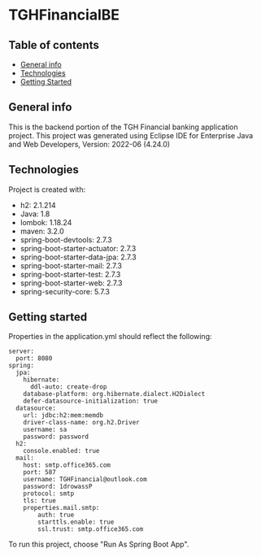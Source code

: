 # TGHFinancialBE
## Table of contents
* [General info](#general-info)
* [Technologies](#technologies)
* [Getting Started](#getting-started)

## General info
This is the backend portion of the TGH Financial banking application project. This project was generated using Eclipse IDE for Enterprise Java and Web Developers, Version: 2022-06 (4.24.0)
	
## Technologies
Project is created with:
* h2: 2.1.214
* Java: 1.8
* lombok: 1.18.24
* maven: 3.2.0
* spring-boot-devtools: 2.7.3
* spring-boot-starter-actuator: 2.7.3
* spring-boot-starter-data-jpa: 2.7.3
* spring-boot-starter-mail: 2.7.3
* spring-boot-starter-test: 2.7.3
* spring-boot-starter-web: 2.7.3
* spring-security-core: 5.7.3
	
## Getting started

Properties in the application.yml should reflect the following:
```
server:
  port: 8080
spring:
  jpa:
    hibernate:
      ddl-auto: create-drop
    database-platform: org.hibernate.dialect.H2Dialect
    defer-datasource-initialization: true
  datasource:
    url: jdbc:h2:mem:memdb
    driver-class-name: org.h2.Driver
    username: sa
    password: password
  h2:
    console.enabled: true
  mail: 
    host: smtp.office365.com
    port: 587  
    username: TGHFinancial@outlook.com
    password: 1drowassP
    protocol: smtp
    tls: true
    properties.mail.smtp:
        auth: true
        starttls.enable: true
        ssl.trust: smtp.office365.com
```

To run this project, choose "Run As Spring Boot App".
